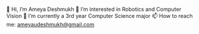 👋 Hi, I’m Ameya Deshmukh
👀 I’m interested in Robotics and Computer Vision
🌱 I’m currently a 3rd year Computer Science major
📫 How to reach me: ameyaudeshmukh@gmail.com

<!---
ameya1252/ameya1252 is a ✨ special ✨ repository because its `README.md` (this file) appears on your GitHub profile.
You can click the Preview link to take a look at your changes.
--->
